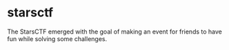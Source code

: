 # starsctf
The StarsCTF emerged with the goal of making an event for friends to have fun while solving some challenges.
